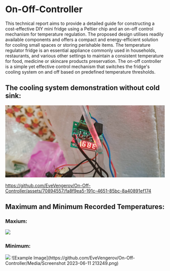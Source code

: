 # On-Off-Controller
This technical report aims to provide a detailed guide for constructing a cost-effective DIY mini fridge using a Peltier chip and an on-off control mechanism for temperature regulation. The proposed design utilises readily available components and offers a compact and energy-efficient solution for cooling small spaces or storing perishable items. The temperature regulator fridge is an essential appliance commonly used in households, restaurants, and various other settings to maintain a consistent temperature for food, medicine or skincare products preservation. The on-off controller is a simple yet effective control mechanism that switches the fridge's cooling system on and off based on predefined temperature thresholds.

## The cooling system demonstration without cold sink:
![Ssytem](https://github.com/EveVengerov/On-Off-Controller/blob/2870543840b24db7fd9996d96765aafaffd1d304/Media/WhatsApp%20Image%202023-06-11%20at%209.16.04%20PM.jpeg)

https://github.com/EveVengerov/On-Off-Controller/assets/70894557/fa8f9ea5-191c-4651-85bc-8a40891ef174

## Maximum and Minimum Recorded Temperatures:
### Maxium:
<img src="https://github.com/EveVengerov/On-Off-Controller/assets/70894557/28030e07-6d1e-4bd8-ab21-0b1c17a098f7" width="600" >

### Minimum:
<img src="https://github.com/EveVengerov/On-Off-Controller/Media/Screenshot 2023-06-11 213249.png" width = "600">
![Example Image](https://github.com/EveVengerov/On-Off-Controller/Media/Screenshot 2023-06-11 213249.png)


